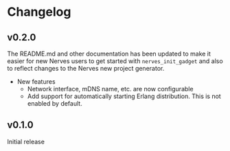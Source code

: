 # Changelog

## v0.2.0

The README.md and other documentation has been updated to make it easier for new
Nerves users to get started with `nerves_init_gadget` and also to reflect
changes to the Nerves new project generator.

  * New features
    * Network interface, mDNS name, etc. are now configurable
    * Add support for automatically starting Erlang distribution. This is not
      enabled by default.

## v0.1.0

Initial release

